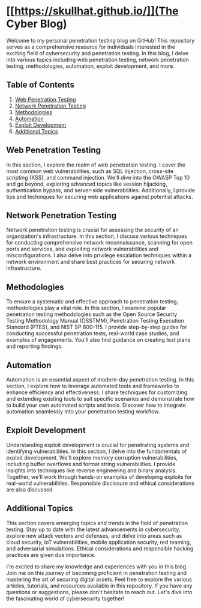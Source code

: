 # [[https://skullhat.github.io/]](The Cyber Blog)

Welcome to my personal penetration testing blog on GitHub! This repository serves as a comprehensive resource for individuals interested in the exciting field of cybersecurity and penetration testing. In this blog, I delve into various topics including web penetration testing, network penetration testing, methodologies, automation, exploit development, and more.

## Table of Contents

1. [Web Penetration Testing](#web-penetration-testing)
2. [Network Penetration Testing](#network-penetration-testing)
3. [Methodologies](#methodologies)
4. [Automation](#automation)
5. [Exploit Development](#exploit-development)
6. [Additional Topics](#additional-topics)

## Web Penetration Testing

In this section, I explore the realm of web penetration testing. I cover the most common web vulnerabilities, such as SQL injection, cross-site scripting (XSS), and command injection. We'll dive into the OWASP Top 10 and go beyond, exploring advanced topics like session hijacking, authentication bypass, and server-side vulnerabilities. Additionally, I provide tips and techniques for securing web applications against potential attacks.

## Network Penetration Testing

Network penetration testing is crucial for assessing the security of an organization's infrastructure. In this section, I discuss various techniques for conducting comprehensive network reconnaissance, scanning for open ports and services, and exploiting network vulnerabilities and misconfigurations. I also delve into privilege escalation techniques within a network environment and share best practices for securing network infrastructure.

## Methodologies

To ensure a systematic and effective approach to penetration testing, methodologies play a vital role. In this section, I examine popular penetration testing methodologies such as the Open Source Security Testing Methodology Manual (OSSTMM), Penetration Testing Execution Standard (PTES), and NIST SP 800-115. I provide step-by-step guides for conducting successful penetration tests, real-world case studies, and examples of engagements. You'll also find guidance on creating test plans and reporting findings.

## Automation

Automation is an essential aspect of modern-day penetration testing. In this section, I explore how to leverage automated tools and frameworks to enhance efficiency and effectiveness. I share techniques for customizing and extending existing tools to suit specific scenarios and demonstrate how to build your own automated scripts and tools. Discover how to integrate automation seamlessly into your penetration testing workflow.

## Exploit Development

Understanding exploit development is crucial for penetrating systems and identifying vulnerabilities. In this section, I delve into the fundamentals of exploit development. We'll explore memory corruption vulnerabilities, including buffer overflows and format string vulnerabilities. I provide insights into techniques like reverse engineering and binary analysis. Together, we'll work through hands-on examples of developing exploits for real-world vulnerabilities. Responsible disclosure and ethical considerations are also discussed.

## Additional Topics

This section covers emerging topics and trends in the field of penetration testing. Stay up to date with the latest advancements in cybersecurity, explore new attack vectors and defenses, and delve into areas such as cloud security, IoT vulnerabilities, mobile application security, red teaming, and adversarial simulations. Ethical considerations and responsible hacking practices are given due importance.

I'm excited to share my knowledge and experiences with you in this blog. Join me on this journey of becoming proficient in penetration testing and mastering the art of securing digital assets. Feel free to explore the various articles, tutorials, and resources available in this repository. If you have any questions or suggestions, please don't hesitate to reach out. Let's dive into the fascinating world of cybersecurity together!
